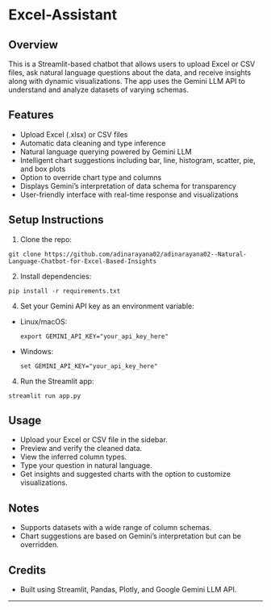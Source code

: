 # Excel-Assistant

## Overview

This is a Streamlit-based chatbot that allows users to upload Excel or CSV files, ask natural language questions about the data, and receive insights along with dynamic visualizations. The app uses the Gemini LLM API to understand and analyze datasets of varying schemas.

## Features

- Upload Excel (.xlsx) or CSV files
- Automatic data cleaning and type inference
- Natural language querying powered by Gemini LLM
- Intelligent chart suggestions including bar, line, histogram, scatter, pie, and box plots
- Option to override chart type and columns
- Displays Gemini’s interpretation of data schema for transparency
- User-friendly interface with real-time response and visualizations

## Setup Instructions

1. Clone the repo:

```
git clone https://github.com/adinarayana02/adinarayana02--Natural-Language-Chatbot-for-Excel-Based-Insights
```

2. Install dependencies:

```
pip install -r requirements.txt
```

4. Set your Gemini API key as an environment variable:

- Linux/macOS:
  ```
  export GEMINI_API_KEY="your_api_key_here"
  ```
- Windows:
  ```
  set GEMINI_API_KEY="your_api_key_here"
  ```

4. Run the Streamlit app:

```
streamlit run app.py
```

## Usage

- Upload your Excel or CSV file in the sidebar.
- Preview and verify the cleaned data.
- View the inferred column types.
- Type your question in natural language.
- Get insights and suggested charts with the option to customize visualizations.

## Notes

- Supports datasets with a wide range of column schemas.
- Chart suggestions are based on Gemini’s interpretation but can be overridden.

## Credits

- Built using Streamlit, Pandas, Plotly, and Google Gemini LLM API.

---
